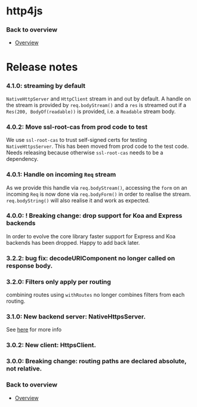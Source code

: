 # http4js

### Back to overview

- [Overview](/http4js/#basics)

# Release notes

### 4.1.0: streaming by default

`NativeHttpServer` and `HttpClient` stream in and out by default. A handle on 
the stream is provided by `req.bodyStream()` and a `res` is streamed out if
a `Res(200, BodyOf(readable))` is provided, i.e. a `Readable` stream body.

### 4.0.2: Move ssl-root-cas from prod code to test

We use `ssl-root-cas` to trust self-signed certs for testing `NativeHttpsServer`.
This has been moved from prod code to the test code. Needs releasing because
otherwise `ssl-root-cas` needs to be a dependency.

### 4.0.1: Handle on incoming `Req` stream

As we provide this handle via `req.bodyStream()`, accessing the `form` on an 
incoming `Req` is now done via `req.bodyForm()` in order to realise the stream. 
`req.bodyString()` will also realise it and work as expected. 

### 4.0.0: ! Breaking change: drop support for Koa and Express backends
  
In order to evolve the core library faster support for Express and Koa backends
has been dropped. Happy to add back later. 

### 3.2.2: bug fix: decodeURIComponent no longer called on response body.

### 3.2.0: Filters only apply per routing

combining routes using `withRoutes` no longer combines filters from each routing. 

### 3.1.0: New backend server: NativeHttpsServer. 

See [here](https://tomshacham.github.io/http4js/Https-server/#https-server) for more info

### 3.0.2: New client: HttpsClient.

### 3.0.0: **Breaking change**: routing paths are declared absolute, not relative. 


### Back to overview

- [Overview](/http4js/#basics)